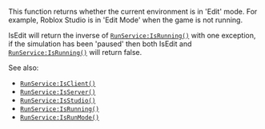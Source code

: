 This function returns whether the current environment is in 'Edit' mode.
For example, Roblox Studio is in 'Edit Mode' when the game is not running.

IsEdit will return the inverse of [`RunService:IsRunning()`](https://create.roblox.com/docs/reference/engine/classes/RunService#IsRunning) with one
exception, if the simulation has been 'paused' then both IsEdit and
[`RunService:IsRunning()`](https://create.roblox.com/docs/reference/engine/classes/RunService#IsRunning) will return false.

See also:

- [`RunService:IsClient()`](https://create.roblox.com/docs/reference/engine/classes/RunService#IsClient)
- [`RunService:IsServer()`](https://create.roblox.com/docs/reference/engine/classes/RunService#IsServer)
- [`RunService:IsStudio()`](https://create.roblox.com/docs/reference/engine/classes/RunService#IsStudio)
- [`RunService:IsRunning()`](https://create.roblox.com/docs/reference/engine/classes/RunService#IsRunning)
- [`RunService:IsRunMode()`](https://create.roblox.com/docs/reference/engine/classes/RunService#IsRunMode)